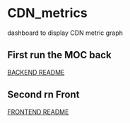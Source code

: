 # CDN_metrics
dashboard to display CDN metric graph

## First run the MOC back
[BACKEND README](../../blob/master/frontend-test-backend/README.md)

## Second rn Front
[FRONTEND README](../../blob/master/cdn-dashboard/README.md)